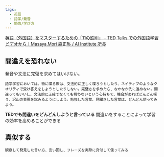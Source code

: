 ```yaml
---
tags:
  - 英語
  - 語学/発音
  - 勉強/学び方
---
```

[英語（外国語）をマスターするための「11の鉄則」 - TED Talks での外国語学習ビデオから｜Masaya.Mori 森正弥 / AI Institute 所長](https://note.com/masayamori/n/n6e9463c74f65)

## 間違えを恐れない

発音や文法に完璧を求めてはいけない。
```
語学学習においては、特に喋る際は、文法的に正しく喋ろうとしたり、ネイティブのようなクオリティで受け答えをしようとしたりしない。完璧さを求めたら、なかなか先に進めない。間違ってもいいし、文法的に正確でなくても構わないという心持ちで、機会があればどんどん喋り、沢山の表現を試みるようにしよう。勉強した言葉、見聞きした言葉は、どんどん使ってみよう。
```

**TEDでも間違いをどんどんしようと言っている**
間違いをすることによって学習の効率を高めることができる

## 真似する
```
観察して発見した言い方、言い回し、フレーズを実際に真似して使ってみる
```

